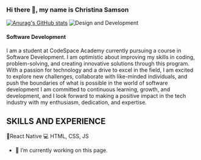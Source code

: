 ### Hi there 👋, my name is Christina Samson


[![Anurag's GitHub stats](https://github-readme-stats.vercel.app/api?username=christinasamson)](https://github.com/anuraghazra/github-readme-stats)
 ![Design and Development](https://cdn.vectorstock.com/i/preview-1x/14/95/banner-software-ui-and-development-for-different-vector-37731495.jpg)
 





#### Software Development
I am a student at CodeSpace Academy currently pursuing a course in Software Development. I am optimistic about improving my skills in coding, problem-solving, and creating innovative solutions through this program. With a passion for technology and a drive to excel in the field, I am excited to explore new challenges, collaborate with like-minded individuals, and push the boundaries of what is possible in the world of software development I am committed to continuous learning, growth, and development, and I look forward to making a positive impact in the tech industry with my enthusiasm, dedication, and expertise.


## SKILLS AND EXPERIENCE
📲React Native
💻 HTML, CSS, JS


- 🔭 I’m currently working on this page. 




